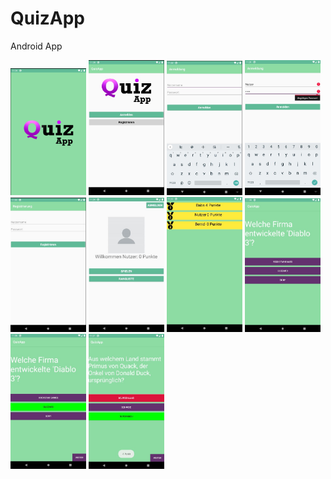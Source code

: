 # QuizApp
 Android App
 
 <img src="screenshots/logoscreen.png" alt="drawing" width="24%"/> <img src="screenshots/startscreen.jpg" alt="drawing" width="24%"/> <img src="screenshots/loginscreen.jpg" alt="drawing" width="24%"/> <img src="screenshots/loginscreenerror.jpg" alt="drawing" width="24%"/>
 <img src="screenshots/registrationscreen.jpg" alt="drawing" width="24%"/> <img src="screenshots/mainmenuscreen.jpg" alt="drawing" width="24%"/> <img src="screenshots/leaderboardscreen.jpg" alt="drawing" width="24%"/> <img src="screenshots/playscreen.jpg" alt="drawing" width="24%"/>
 <img src="screenshots/playrightscreen.jpg" alt="drawing" width="24%"/> <img src="screenshots/playfalsescreen.jpg" alt="drawing" width="24%"/>
